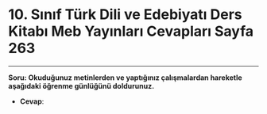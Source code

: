# 10. Sınıf Türk Dili ve Edebiyatı Ders Kitabı Meb Yayınları Cevapları Sayfa 263

---

**Soru: Okuduğunuz metinlerden ve yaptığınız çalışmalardan hareketle aşağıdaki öğrenme günlüğünü doldurunuz.**

-   **Cevap**: